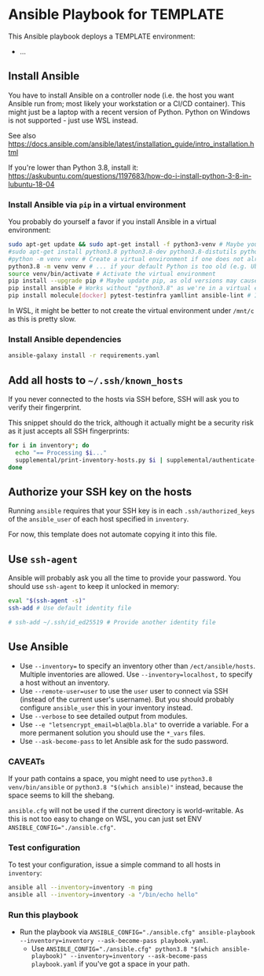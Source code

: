 # Ansible Playbook for TEMPLATE

This Ansible playbook deploys a TEMPLATE environment:

* ...

## Install Ansible

You have to install Ansible on a controller node (i.e. the host you want Ansible run from; most likely your workstation or a CI/CD container).
This might just be a laptop with a recent version of Python.
Python on Windows is not supported - just use WSL instead.

See also <https://docs.ansible.com/ansible/latest/installation_guide/intro_installation.html>

If you're lower than Python 3.8, install it: <https://askubuntu.com/questions/1197683/how-do-i-install-python-3-8-in-lubuntu-18-04>

### Install Ansible via `pip` in a virtual environment

You probably do yourself a favor if you install Ansible in a virtual environment:

```sh
sudo apt-get update && sudo apt-get install -f python3-venv # Maybe you need to install the venv module
#sudo apt-get install python3.8 python3.8-dev python3.8-distutils python3.8-venv # Install Python 3.8 if necessary (e.g. Ubuntu 18.04)
#python -m venv venv # Create a virtual environment if one does not already exist
python3.8 -m venv venv # ... if your default Python is too old (e.g. Ubuntu 18.04)
source venv/bin/activate # Activate the virtual environment
pip install --upgrade pip # Maybe update pip, as old versions may cause errors
pip install ansible # Works without "python3.8" as we're in a virtual environment now
pip install molecule[docker] pytest-testinfra yamllint ansible-lint # If you want to run linting/tests
```

In WSL, it might be better to not create the virtual environment under `/mnt/c` as this is pretty slow.

### Install Ansible dependencies

```sh
ansible-galaxy install -r requirements.yaml
```

## Add all hosts to `~/.ssh/known_hosts`

If you never connected to the hosts via SSH before, SSH will ask you to verify their fingerprint.

This snippet should do the trick, although it actually might be a security risk as it just accepts all SSH fingerprints:

```bash
for i in inventory*; do
  echo "== Processing $i..."
  supplemental/print-inventory-hosts.py $i | supplemental/authenticate-hosts.sh
done
```

## Authorize your SSH key on the hosts

Running `ansible` requires that your SSH key is in each `.ssh/authorized_keys` of the `ansible_user` of each host specified in `inventory`.

For now, this template does not automate copying it into this file.

## Use `ssh-agent`

Ansible will probably ask you all the time to provide your password.
You should use `ssh-agent` to keep it unlocked in memory:

```sh
eval "$(ssh-agent -s)"
ssh-add # Use default identity file

# ssh-add ~/.ssh/id_ed25519 # Provide another identity file
```

## Use Ansible

* Use `--inventory=` to specify an inventory other than `/ect/ansible/hosts`.
Multiple inventories are allowed.
Use `--inventory=localhost,` to specify a host without an inventory.
* Use `--remote-user=user` to use the `user` user to connect via SSH (instead of the current user's username).
But you should probably configure `ansible_user` this in your inventory instead.
* Use `--verbose` to see detailed output from modules.
* Use `--e "letsencrypt_email=bla@bla.bla"` to override a variable.
For a more permanent solution you should use the `*_vars` files.
* Use `--ask-become-pass` to let Ansible ask for the sudo password.

### CAVEATs

If your path contains a space, you might need to use `python3.8 venv/bin/ansible` or `python3.8 "$(which ansible)"` instead, because the space seems to kill the shebang.

`ansible.cfg` will not be used if the current directory is world-writable.
As this is not too easy to change on WSL, you can just set ENV `ANSIBLE_CONFIG="./ansible.cfg"`.

### Test configuration

To test your configuration, issue a simple command to all hosts in `inventory`:

```sh
ansible all --inventory=inventory -m ping
ansible all --inventory=inventory -a "/bin/echo hello"
```

### Run this playbook

* Run the playbook via `ANSIBLE_CONFIG="./ansible.cfg" ansible-playbook --inventory=inventory --ask-become-pass playbook.yaml`.
  * Use `ANSIBLE_CONFIG="./ansible.cfg" python3.8 "$(which ansible-playbook)" --inventory=inventory --ask-become-pass playbook.yaml` if you've got a space in your path.
